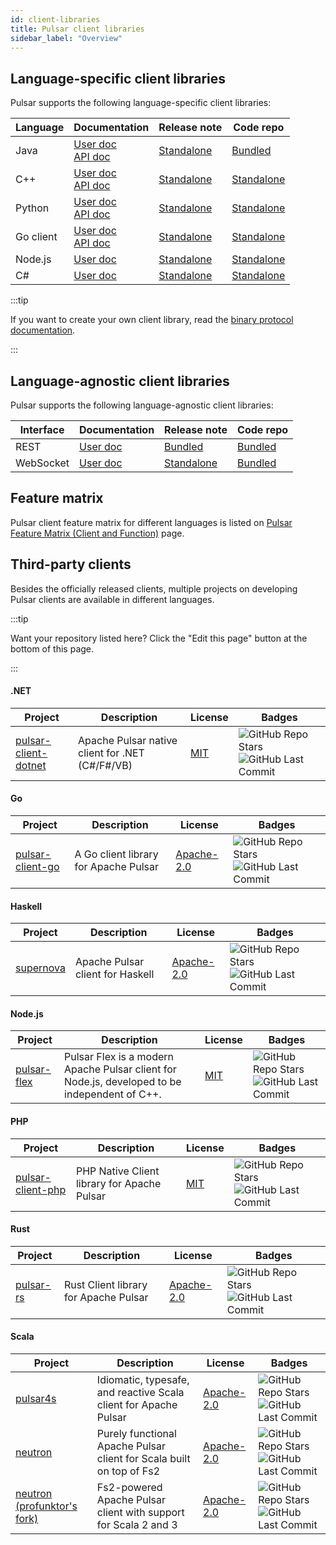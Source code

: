 ```yaml
---
id: client-libraries
title: Pulsar client libraries
sidebar_label: "Overview"
---
```


## Language-specific client libraries

Pulsar supports the following language-specific client libraries:

| Language  | Documentation                                                                                                      | Release note                                          | Code repo                                                             |
|-----------|--------------------------------------------------------------------------------------------------------------------|-------------------------------------------------------|-----------------------------------------------------------------------|
| Java      | [User doc](client-libraries-java.md)   <br/> [API doc](/api/client/)                                               | [Standalone](pathname:///release-notes/client-java)   | [Bundled](https://github.com/apache/pulsar/tree/master/pulsar-client) |
| C++       | [User doc](client-libraries-cpp.md)    <br/> [API doc](@pulsar:apidoc:cpp@)                                        | [Standalone](pathname:///release-notes/client-cpp)    | [Standalone](https://github.com/apache/pulsar-client-cpp)             |
| Python    | [User doc](client-libraries-python.md) <br/> [API doc](@pulsar:apidoc:python@)                                     | [Standalone](pathname:///release-notes/client-python) | [Standalone](https://github.com/apache/pulsar-client-python)          |
| Go client | [User doc](client-libraries-go.md)   <br/> [API doc](https://pkg.go.dev/github.com/apache/pulsar-client-go/pulsar) | [Standalone](pathname:///release-notes/client-go)     | [Standalone](https://github.com/apache/pulsar-client-go)              |
| Node.js   | [User doc](client-libraries-node.md)                                                                               | [Standalone](pathname:///release-notes/client-node)   | [Standalone](https://github.com/apache/pulsar-client-node)            |
| C#        | [User doc](client-libraries-dotnet.md)                                                                             | [Standalone](pathname:///release-notes/client-cs)     | [Standalone](https://github.com/apache/pulsar-dotpulsar)              |

:::tip

If you want to create your own client library, read the [binary protocol documentation](developing-binary-protocol.md).

:::

## Language-agnostic client libraries

Pulsar supports the following language-agnostic client libraries:

| Interface | Documentation                             | Release note                                      | Code repo                                                                |
|-----------|-------------------------------------------|---------------------------------------------------|--------------------------------------------------------------------------|
| REST      | [User doc](client-libraries-rest.md)      | [Bundled](pathname:///release-notes/)             | [Bundled](https://github.com/apache/pulsar/tree/master/pulsar-broker)    |
| WebSocket | [User doc](client-libraries-websocket.md) | [Standalone](pathname:///release-notes/client-ws) | [Bundled](https://github.com/apache/pulsar/tree/master/pulsar-websocket) |

## Feature matrix

Pulsar client feature matrix for different languages is listed on [Pulsar Feature Matrix (Client and Function)](https://docs.google.com/spreadsheets/d/1YHYTkIXR8-Ql103u-IMI18TXLlGStK8uJjDsOOA0T20/edit#gid=1784579914) page.

## Third-party clients

Besides the officially released clients, multiple projects on developing Pulsar clients are available in different languages.

:::tip

Want your repository listed here? Click the "Edit this page" button at the bottom of this page.

:::

#### .NET

| Project                                                                    | Description                                     | License                                    | Badges                                                                                                                                                                                                                                                   |
|----------------------------------------------------------------------------|-------------------------------------------------|--------------------------------------------|----------------------------------------------------------------------------------------------------------------------------------------------------------------------------------------------------------------------------------------------------------|
| [pulsar-client-dotnet](https://github.com/fsprojects/pulsar-client-dotnet) | Apache Pulsar native client for .NET (C#/F#/VB) | [MIT](https://opensource.org/licenses/MIT) | ![GitHub Repo Stars](https://img.shields.io/github/stars/fsprojects/pulsar-client-dotnet?color=FEEA00&style=flat-square) ![GitHub Last Commit](https://img.shields.io/github/last-commit/fsprojects/pulsar-client-dotnet?color=7FD8BE&style=flat-square) |

#### Go

| Project                                                         | Description                           | License                                                   | Badges                                                                                                                                                                                                                                   |
|-----------------------------------------------------------------|---------------------------------------|-----------------------------------------------------------|------------------------------------------------------------------------------------------------------------------------------------------------------------------------------------------------------------------------------------------|
| [pulsar-client-go](https://github.com/Comcast/pulsar-client-go) | A Go client library for Apache Pulsar | [Apache-2.0](https://www.apache.org/licenses/LICENSE-2.0) | ![GitHub Repo Stars](https://img.shields.io/github/stars/apache/pulsar-client-go?color=FEEA00&style=flat-square) ![GitHub Last Commit](https://img.shields.io/github/last-commit/apache/pulsar-client-go?color=7FD8BE&style=flat-square) |

#### Haskell

| Project                                          | Description                      | License                                                   | Badges                                                                                                                                                                                                                     |
|--------------------------------------------------|----------------------------------|-----------------------------------------------------------|----------------------------------------------------------------------------------------------------------------------------------------------------------------------------------------------------------------------------|
| [supernova](https://github.com/cr-org/supernova) | Apache Pulsar client for Haskell | [Apache-2.0](https://www.apache.org/licenses/LICENSE-2.0) | ![GitHub Repo Stars](https://img.shields.io/github/stars/cr-org/supernova?color=FEEA00&style=flat-square) ![GitHub Last Commit](https://img.shields.io/github/last-commit/cr-org/supernova?color=7FD8BE&style=flat-square) |

#### Node.js

| Project                                                     | Description                                                                                   | License                                    | Badges                                                                                                                                                                                                                                       |
|-------------------------------------------------------------|-----------------------------------------------------------------------------------------------|--------------------------------------------|----------------------------------------------------------------------------------------------------------------------------------------------------------------------------------------------------------------------------------------------|
| [pulsar-flex](https://github.com/ayeo-flex-org/pulsar-flex) | Pulsar Flex is a modern Apache Pulsar client for Node.js, developed to be independent of C++. | [MIT](https://opensource.org/licenses/MIT) | ![GitHub Repo Stars](https://img.shields.io/github/stars/ayeo-flex-org/pulsar-flex?color=FEEA00&style=flat-square) ![GitHub Last Commit](https://img.shields.io/github/last-commit/ayeo-flex-org/pulsar-flex?color=7FD8BE&style=flat-square) |

#### PHP

| Project                                                             | Description                                 | License                                    | Badges                                                                                                                                                                                                                                           |
|---------------------------------------------------------------------|---------------------------------------------|--------------------------------------------|--------------------------------------------------------------------------------------------------------------------------------------------------------------------------------------------------------------------------------------------------|
| [pulsar-client-php](https://github.com/ikilobyte/pulsar-client-php) | PHP Native Client library for Apache Pulsar | [MIT](https://opensource.org/licenses/MIT) | ![GitHub Repo Stars](https://img.shields.io/github/stars/ikilobyte/pulsar-client-php?color=FEEA00&style=flat-square) ![GitHub Last Commit](https://img.shields.io/github/last-commit/ikilobyte/pulsar-client-php?color=7FD8BE&style=flat-square) |

#### Rust

| Project                                                | Description                           | License                                                   | Badges                                                                                                                                                                                                                                 |
|--------------------------------------------------------|---------------------------------------|-----------------------------------------------------------|----------------------------------------------------------------------------------------------------------------------------------------------------------------------------------------------------------------------------------------|
| [pulsar-rs](https://github.com/streamnative/pulsar-rs) | Rust Client library for Apache Pulsar | [Apache-2.0](https://www.apache.org/licenses/LICENSE-2.0) | ![GitHub Repo Stars](https://img.shields.io/github/stars/streamnative/pulsar-rs?color=FEEA00&style=flat-square) ![GitHub Last Commit](https://img.shields.io/github/last-commit/streamnative/pulsar-rs?color=7FD8BE&style=flat-square) |

#### Scala

| Project                                                       | Description                                                          | License                                                   | Badges                                                                                                                                                                                                                             |
|---------------------------------------------------------------|----------------------------------------------------------------------|-----------------------------------------------------------|------------------------------------------------------------------------------------------------------------------------------------------------------------------------------------------------------------------------------------|
| [pulsar4s](https://github.com/CleverCloud/pulsar4s)           | Idiomatic, typesafe, and reactive Scala client for Apache Pulsar     | [Apache-2.0](https://www.apache.org/licenses/LICENSE-2.0) | ![GitHub Repo Stars](https://img.shields.io/github/stars/CleverCloud/pulsar4s?color=FEEA00&style=flat-square) ![GitHub Last Commit](https://img.shields.io/github/last-commit/CleverCloud/pulsar4s?color=7FD8BE&style=flat-square) |
| [neutron](https://github.com/cr-org/neutron)                  | Purely functional Apache Pulsar client for Scala built on top of Fs2 | [Apache-2.0](https://www.apache.org/licenses/LICENSE-2.0) | ![GitHub Repo Stars](https://img.shields.io/github/stars/cr-org/neutron?color=FEEA00&style=flat-square) ![GitHub Last Commit](https://img.shields.io/github/last-commit/cr-org/neutron?color=7FD8BE&style=flat-square)             |
| [neutron (profunktor's fork)](https://neutron.profunktor.dev) | Fs2-powered Apache Pulsar client with support for Scala 2 and 3      | [Apache-2.0](https://www.apache.org/licenses/LICENSE-2.0) | ![GitHub Repo Stars](https://img.shields.io/github/stars/profunktor/neutron?color=FEEA00&style=flat-square) ![GitHub Last Commit](https://img.shields.io/github/last-commit/profunktor/neutron?color=7FD8BE&style=flat-square)     |
